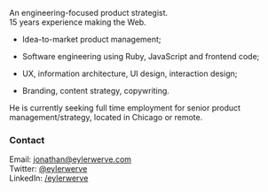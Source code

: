 An engineering-focused product strategist.<br>15 years experience making the Web.

- Idea-to-market product management;

- Software engineering using Ruby, JavaScript and frontend code;

- UX, information architecture, UI design, interaction design;

- Branding, content strategy, copywriting.

He is currently seeking full time employment for senior product management/strategy, located in Chicago or remote.

### Contact

Email: jonathan@eylerwerve.com
<br>Twitter: [@eylerwerve](https://twitter.com/EylerWerve)
<br>LinkedIn: [/eylerwerve](https://www.linkedin.com/in/eylerwerve)

